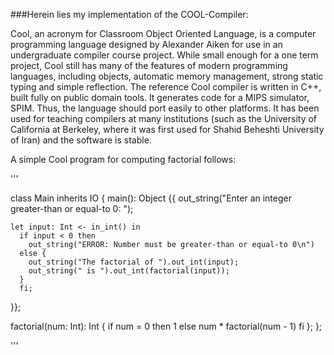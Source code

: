 ###Herein lies my implementation of the COOL-Compiler:

Cool, an acronym for Classroom Object Oriented Language, is a computer programming
language designed by Alexander Aiken for use in an undergraduate compiler course project.
While small enough for a one term project, Cool still has many of the features of modern
programming languages, including objects, automatic memory management, strong static
typing and simple reflection. The reference Cool compiler is written in C++,
built fully on public domain tools. It generates code for a MIPS simulator, SPIM.
Thus, the language should port easily to other platforms. It has been used for teaching
compilers at many institutions (such as the University of California at Berkeley, where it was
first used for Shahid Beheshti University of Iran) and the software is stable.

A simple Cool program for computing factorial follows:

'''

class Main inherits IO {
  main(): Object {{
    out_string("Enter an integer greater-than or equal-to 0: ");

    let input: Int <- in_int() in
      if input < 0 then
        out_string("ERROR: Number must be greater-than or equal-to 0\n")
      else {
        out_string("The factorial of ").out_int(input);
        out_string(" is ").out_int(factorial(input));
      }
      fi;
  }};

  factorial(num: Int): Int {
    if num = 0 then 1 else num * factorial(num - 1) fi
  };
};

'''
